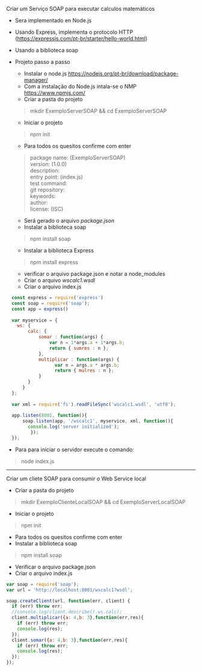 Criar um Serviço SOAP para executar calculos matemáticos
* Sera implementado en Node.js
* Usando Express, implementa o protocolo HTTP (https://expressjs.com/pt-br/starter/hello-world.html)
* Usando a biblioteca soap


* Projeto passo a passo
    * Instalar o node.js https://nodejs.org/pt-br/download/package-manager/
    * Com a instalação do Node.js intala-se o NMP https://www.npmjs.com/
    * Criar a pasta do projeto
  >mkdir ExemploServerSOAP && cd ExemploServerSOAP
    * Iniciar o projeto
  >npm init <br>
    * Para todos os quesitos confirme com enter
  >  package name: (ExemploServerSOAP) <br>
  version: (1.0.0) <br>
  description:<br>
  entry point: (index.js)<br>
  test command: <br>
  git repository: <br>
  keywords: <br>
  author: <br>
  license: (ISC) <br>
    * Será gerado o arquivo _package.json_
    * Instalar a biblioteca soap
    > npm install soap    
    * Instalar a biblioteca Express
    > npm install express
    * verificar o arquivo package.json e notar a node_modules
    * Criar o arquivo _wscalc1.wsdl_
    * Criar o arquivo index.js

```javascript
  const express = require('express')
  const soap = require('soap');
  const app = express()
  
  var myservice = {
    ws: {
        calc: {
            somar : function(args) {
                var n = 1*args.a + 1*args.b;
                return { sumres : n };
            },
            multiplicar : function(args) {
                  var n = args.a * args.b;
                  return { mulres : n };
            }
        }
      }
  };
  
  var xml = require('fs').readFileSync('wscalc1.wsdl', 'utf8');
  
  app.listen(8001, function(){
      soap.listen(app, '/wscalc1', myservice, xml, function(){
        console.log('server initialized');
         });
  });
```
* Para para iniciar o servidor execute o comando:
> node index.js

______


Criar um cliete SOAP para consumir o Web Service local
  *  Criar a pasta do projeto
  > mkdir ExemploClienteLocalSOAP && cd ExemploServerLocalSOAP
  * Iniciar o projeto
  >npm init 
  * Para todos os quesitos confirme com enter
  * Instalar a biblioteca soap
  > npm install soap
  * Verificar o arquivo package.json
  * Criar o arquivo index.js
  ```javascript
  var soap = require('soap');
  var url = 'http://localhost:8001/wscalc1?wsdl';
  
  soap.createClient(url, function(err, client) {
    if (err) throw err;
    //console.log(client.describe().ws.calc);
    client.multiplicar({a: 4,b: 3},function(err,res){
      if (err) throw err;
      console.log(res);
    });
    client.somar({a: 4,b: 3},function(err,res){
      if (err) throw err;
      console.log(res);
    });
  });
```  
